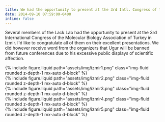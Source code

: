 ```yaml
---
title: We had the opportunity to present at the 3rd Intl. Congress of the Mol. Bio. Association of Turkey
date: 2014-09-10 07:59:00-0400
inline: false
---
```


Several members of the Lack Lab had the opportunity to present at the 3rd International Congress of the Molecular Biology Association of Turkey in Izmir. I'd like to congratulate all of them on their excellent presentations. We did however receive word from the organizers that Ugur will be banned from future conferences due to his excessive public displays of scientific affection. 

<div class="row">
    <div class="col">
        {% include figure.liquid path="assets/img/izmir1.png" class="img-fluid rounded z-depth-1 mx-auto d-block" %}
    </div>
    <div class="col">
        {% include figure.liquid path="assets/img/izmir2.png" class="img-fluid rounded z-depth-1 mx-auto d-block" %}
    </div>
    <div class="col">
        {% include figure.liquid path="assets/img/izmir3.png" class="img-fluid rounded z-depth-1 mx-auto d-block" %}
    </div>
</div>
<div class="row">
    <div class="col">
        {% include figure.liquid path="assets/img/izmir4.png" class="img-fluid rounded z-depth-1 mx-auto d-block" %}
    </div>
    <div class="col">
        {% include figure.liquid path="assets/img/izmir5.png" class="img-fluid rounded z-depth-1 mx-auto d-block" %}
    </div>
</div>